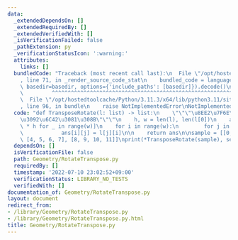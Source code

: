 ```yaml
---
data:
  _extendedDependsOn: []
  _extendedRequiredBy: []
  _extendedVerifiedWith: []
  _isVerificationFailed: false
  _pathExtension: py
  _verificationStatusIcon: ':warning:'
  attributes:
    links: []
  bundledCode: "Traceback (most recent call last):\n  File \"/opt/hostedtoolcache/Python/3.11.3/x64/lib/python3.11/site-packages/onlinejudge_verify/documentation/build.py\"\
    , line 71, in _render_source_code_stat\n    bundled_code = language.bundle(stat.path,\
    \ basedir=basedir, options={'include_paths': [basedir]}).decode()\n          \
    \         ^^^^^^^^^^^^^^^^^^^^^^^^^^^^^^^^^^^^^^^^^^^^^^^^^^^^^^^^^^^^^^^^^^^^^^^^^^^^^^^^^\n\
    \  File \"/opt/hostedtoolcache/Python/3.11.3/x64/lib/python3.11/site-packages/onlinejudge_verify/languages/python.py\"\
    , line 96, in bundle\n    raise NotImplementedError\nNotImplementedError\n"
  code: "def TransposeRotate(l: list) -> list:\n    \"\"\"\u8EE2\u7F6E\u884C\u5217\
    \u3092\u6C42\u3081\u308B\"\"\"\n    h, w = len(l), len(l[0])\n    ans = [[None]\
    \ * h for _ in range(w)]\n    for i in range(w):\n        for j in range(h):\n\
    \            ans[i][j] = l[j][i]\n\n    return ans\n\nsample = [[0, 1, 2, 3],\
    \ [4, 5, 6, 7], [8, 9, 10, 11]]\nprint(*TransposeRotate(sample), sep=\"\\n\")"
  dependsOn: []
  isVerificationFile: false
  path: Geometry/RotateTranspose.py
  requiredBy: []
  timestamp: '2022-07-10 23:02:52+09:00'
  verificationStatus: LIBRARY_NO_TESTS
  verifiedWith: []
documentation_of: Geometry/RotateTranspose.py
layout: document
redirect_from:
- /library/Geometry/RotateTranspose.py
- /library/Geometry/RotateTranspose.py.html
title: Geometry/RotateTranspose.py
---
```

